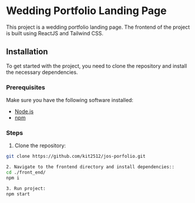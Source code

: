 # Wedding Portfolio Landing Page

This project is a wedding portfolio landing page. The frontend of the project is built using ReactJS and Tailwind CSS.

## Installation

To get started with the project, you need to clone the repository and install the necessary dependencies.

### Prerequisites

Make sure you have the following software installed:

- [Node.js](https://nodejs.org/)
- [npm](https://www.npmjs.com/)

### Steps

1. Clone the repository:

```sh
git clone https://github.com/kit2512/jos-porfolio.git

2. Navigate to the frontend directory and install dependencies::
cd ./front_end/
npm i

3. Run project:
npm start
